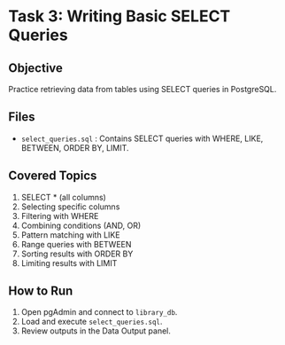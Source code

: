 # Task 3: Writing Basic SELECT Queries

## Objective
Practice retrieving data from tables using SELECT queries in PostgreSQL.

## Files
- `select_queries.sql` : Contains SELECT queries with WHERE, LIKE, BETWEEN, ORDER BY, LIMIT.

## Covered Topics
1. SELECT * (all columns)
2. Selecting specific columns
3. Filtering with WHERE
4. Combining conditions (AND, OR)
5. Pattern matching with LIKE
6. Range queries with BETWEEN
7. Sorting results with ORDER BY
8. Limiting results with LIMIT

## How to Run
1. Open pgAdmin and connect to `library_db`.
2. Load and execute `select_queries.sql`.
3. Review outputs in the Data Output panel.
